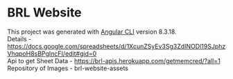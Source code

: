 # BRL Website

This project was generated with [Angular CLI](https://github.com/angular/angular-cli) version 8.3.18.
<br />
Details - https://docs.google.com/spreadsheets/d/1XcunZSyEv3Sg3ZdINODl19SJphzVhqpoH8sBPgIncFI/edit#gid=0 <br />
Api to get Sheet Data - https://brl-apis.herokuapp.com/getmemcred/?all=1 <br />
Repository of Images - brl-website-assets
